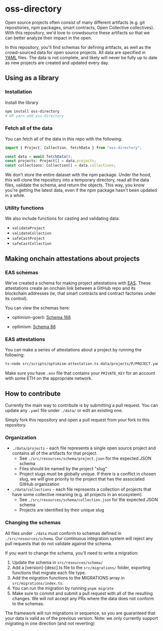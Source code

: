 # oss-directory

Open source projects often consist of many different artifacts (e.g. git repositories, npm packages, smart contracts, Open Collective collectives).
With this repository, we'd love to crowdsource these artifacts so that we can better analyze their impact in the open.

In this repository, you'll find schemas for defining artifacts, as well as the crowd-sourced data for open source projects.
All data are specified in [YAML](https://yaml.org/) files.
The data is not complete, and likely will never be fully up to date as new projects are created and updated every day.

## Using as a library

### Installation

Install the library

```bash
npm install oss-directory
# OR yarn add oss-directory
```

### Fetch all of the data

You can fetch all of the data in this repo with the following:

```js
import { Project, Collection, fetchData } from "oss-directory";

const data = await fetchData();
const projects: Project[] = data.projects;
const collections: Collection[] = data.collections;
```

We don't store the entire dataset with the npm package.
Under the hood, this will clone the repository into a temporary directory,
read all the data files, validate the schema, and return the objects.
This way, you know you're getting the latest data, even if the npm package hasn't been updated in a while.

### Utility functions

We also include functions for casting and validating data:

- `validateProject`
- `validateCollection`
- `safeCastProject`
- `safeCastCollection`

## Making onchain attestations about projects

### EAS schemas

We've created a schema for making project attestations with [EAS](https://attest.sh/). These attestations create an onchain link between a GitHub repo and its blockchain addresses (ie, that smart contracts and contract factories under its control).

You can view the schemas here:

- optimism-goerli: [Schema 168](https://optimism-goerli-bedrock.easscan.org/schema/view/0x739257b1bf8533a29a5c59a6dda5905c50f7c2bf436d709cd9ea7bfabbe5172b)

- optimism: [Schema 86](https://optimism.easscan.org/schema/view/0x739257b1bf8533a29a5c59a6dda5905c50f7c2bf436d709cd9ea7bfabbe5172b)

### EAS attestations

You can make a series of attestations about a project by running the following:

```bash
ts-node src/scripts/optimism-attestation.ts data/projects/P/PROJECT.yaml optimism # OR optimism-goerli
```

Make sure you have `.env` file that contains your `PRIVATE_KEY` for an account with some ETH on the appropriate network.

## How to contribute

Currently the main way to contribute is by submitting a pull request.
You can update any `.yaml` file under `./data/` or edit an existing one.

Simply fork this repository and open a pull request from your fork to this repository.

### Organization

- `./data/projects` - each file represents a single open source project and contains all of the artifacts for that project.
  - See `./src/resources/schema/project.json` for the expected JSON schema
  - Files should be named by the project "slug"
  - Project slugs must be globally unique. If there is a conflict in chosen slug, we will give priority to the project that has the associated GitHub organization
- `./data/collections` - each file represents a collection of projects that have some collective meaning (e.g. all projects in an ecosystem).
  - See `./src/resources/schema/collection.json` for the expected JSON schema
  - Projects are identified by their unique slug

### Changing the schemas

All files under `./data` must conform to schemas defined in `./src/resources/schema`.
Our continuous integration system will reject any pull requests that do not validate against the schema.

If you want to change the schema, you'll need to write a migration:

1. Update the schema in `src/resources/schema/`
2. Add a [version]-[desc].ts file to the `src/migrations/` folder, exporting functions that migrate each file type.
3. Add the migration functions to the MIGRATIONS array in `src/migrations/index.ts`.
4. You can run the migration by running `pnpm migrate`
5. Make sure to commit and submit a pull request with all of the resulting changes. We will not accept any PRs where the data does not conform to the schemas.

The framework will run migrations in sequence, so you are guaranteed that your data is valid as of the previous version.
Note: we only currently support migrating in one direction (and not reverting)
